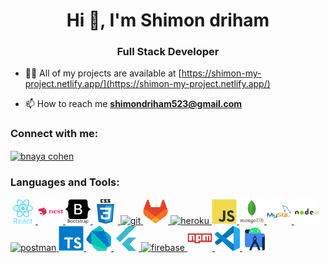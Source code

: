 <h1 align="center">Hi 👋, I'm Shimon driham</h1>
<h3 align="center">Full Stack Developer</h3>

- 👨‍💻 All of my projects are available at [https://shimon-my-project.netlify.app/](https://shimon-my-project.netlify.app/)

- 📫 How to reach me **shimondriham523@gmail.com**

<h3 align="left">Connect with me:</h3>
<p align="left">
<a href="https://www.linkedin.com/in/shimon-driham/" target="blank"><img align="center" src="https://raw.githubusercontent.com/rahuldkjain/github-profile-readme-generator/master/src/images/icons/Social/linked-in-alt.svg" alt="bnaya cohen" height="30" width="40" /></a>
</p>

<h3 align="left">Languages and Tools:</h3>
<p align="left"> 
    <a href="https://reactjs.org/" target="_blank" rel="noreferrer"> <img src="https://raw.githubusercontent.com/devicons/devicon/master/icons/react/react-original-wordmark.svg" alt="react" width="40" height="40"/> </a> 
     <a href="https://nestjs.com/" target="_blank" rel="noreferrer"> <img src="https://github.com/devicons/devicon/blob/master/icons/nestjs/nestjs-plain-wordmark.svg" alt="react" width="40" height="40"/> </a> 
  <a href="https://getbootstrap.com" target="_blank" rel="noreferrer"> <img src="https://raw.githubusercontent.com/devicons/devicon/master/icons/bootstrap/bootstrap-plain-wordmark.svg" alt="bootstrap" width="40" height="40"/> </a> 
  <a href="https://www.w3schools.com/css/" target="_blank" rel="noreferrer"> <img src="https://raw.githubusercontent.com/devicons/devicon/master/icons/css3/css3-original-wordmark.svg" alt="css3" width="40" height="40"/> </a> 
  <a href="https://git-scm.com/" target="_blank" rel="noreferrer"> <img src="https://www.vectorlogo.zone/logos/git-scm/git-scm-icon.svg" alt="git" width="40" height="40"/> </a> 
<a href="https://gitlab.com/" target="_blank" rel="noreferrer"> <img src="https://github.com/devicons/devicon/blob/master/icons/gitlab/gitlab-original.svg" alt="git" width="40" height="40"/> </a> 
  <a href="https://heroku.com" target="_blank" rel="noreferrer"> <img src="https://www.vectorlogo.zone/logos/heroku/heroku-icon.svg" alt="heroku" width="40" height="40"/> </a>
<!--   <a href="https://aws.com" target="_blank" rel="noreferrer"> <img src="" alt="html5" width="40" height="40"/> </a> -->
  <a href="https://developer.mozilla.org/en-US/docs/Web/JavaScript" target="_blank" rel="noreferrer"> <img src="https://raw.githubusercontent.com/devicons/devicon/master/icons/javascript/javascript-original.svg" alt="javascript" width="40" height="40"/> </a>
  <a href="https://www.mongodb.com/" target="_blank" rel="noreferrer"> <img src="https://raw.githubusercontent.com/devicons/devicon/master/icons/mongodb/mongodb-original-wordmark.svg" alt="mongodb" width="40" height="40"/> </a>
  <a href="https://www.mysql.com/" target="_blank" rel="noreferrer"> <img src="https://raw.githubusercontent.com/devicons/devicon/master/icons/mysql/mysql-original-wordmark.svg" alt="mysql" width="40" height="40"/> </a>
  <a href="https://nodejs.org" target="_blank" rel="noreferrer"> <img src="https://raw.githubusercontent.com/devicons/devicon/master/icons/nodejs/nodejs-original-wordmark.svg" alt="nodejs" width="40" height="40"/> </a> 
  <a href="https://postman.com" target="_blank" rel="noreferrer"> <img src="https://www.vectorlogo.zone/logos/getpostman/getpostman-icon.svg" alt="postman" width="40" height="40"/> </a>
    <a href="https://www.typescriptlang.org/" target="_blank" rel="noreferrer"> <img src="https://raw.githubusercontent.com/devicons/devicon/master/icons/typescript/typescript-original.svg" alt="typescript" width="40" height="40"/> </a>
  <a href="https://https://dart.dev/" target="_blank" rel="noreferrer"> <img src="https://github.com/devicons/devicon/blob/master/icons/dart/dart-original.svg" alt="vuejs" width="40" height="40"/> </a>
<a href="https://flutter.com" target="_blank" rel="noreferrer"> <img src="https://github.com/devicons/devicon/blob/master/icons/flutter/flutter-plain.svg" alt="vuejs" width="40" height="40"/> </a>
  <a href="https://firebase.google.com/" target="_blank" rel="noreferrer"> <img src="https://www.vectorlogo.zone/logos/firebase/firebase-icon.svg" alt="firebase" width="40" height="40"/> </a>
<a href="https://npm.com" target="_blank" rel="noreferrer"> <img src="https://github.com/devicons/devicon/blob/master/icons/npm/npm-original-wordmark.svg" alt="vuejs" width="40" height="40"/> </a>      
<a href="https://visualstudio.com" target="_blank" rel="noreferrer"> <img src="https://github.com/devicons/devicon/blob/master/icons/vscode/vscode-original.svg" alt="vuejs" width="40" height="40"/> </a>     
<a href="https://developer.android.com" target="_blank" rel="noreferrer"> <img src="https://github.com/devicons/devicon/blob/master/icons/androidstudio/androidstudio-original.svg" alt="vuejs" width="40" height="40"/> </a>       
    
    
</p>

<!-- <p><img align="center" src="https://github-readme-stats.vercel.app/api/top-langs?username=bnayacohen&show_icons=true&locale=en&layout=compact" alt="bnayacohen" /></p> -->

<!-- <p><img align="center" src="https://github-readme-streak-stats.herokuapp.com/?user=bnayacohen&" alt="bnayacohen" /></p> -->
